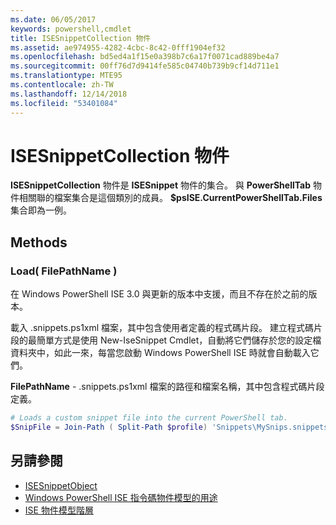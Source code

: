 ```yaml
---
ms.date: 06/05/2017
keywords: powershell,cmdlet
title: ISESnippetCollection 物件
ms.assetid: ae974955-4282-4cbc-8c42-0fff1904ef32
ms.openlocfilehash: bd5ed4a1f15e0a398b7c6a17f0071cad889be4a7
ms.sourcegitcommit: 00ff76d7d9414fe585c04740b739b9cf14d711e1
ms.translationtype: MTE95
ms.contentlocale: zh-TW
ms.lasthandoff: 12/14/2018
ms.locfileid: "53401084"
---
```

# <a name="the-isesnippetcollection-object"></a>ISESnippetCollection 物件

**ISESnippetCollection** 物件是 **ISESnippet** 物件的集合。 與 **PowerShellTab** 物件相關聯的檔案集合是這個類別的成員。 **$psISE.CurrentPowerShellTab.Files** 集合即為一例。

## <a name="methods"></a>Methods

### <a name="load-filepathname-"></a>Load\( FilePathName \)

在 Windows PowerShell ISE 3.0 與更新的版本中支援，而且不存在於之前的版本。

載入 .snippets.ps1xml 檔案，其中包含使用者定義的程式碼片段。 建立程式碼片段的最簡單方式是使用 New-IseSnippet Cmdlet，自動將它們儲存於您的設定檔資料夾中，如此一來，每當您啟動 Windows PowerShell ISE 時就會自動載入它們。

**FilePathName** - .snippets.ps1xml 檔案的路徑和檔案名稱，其中包含程式碼片段定義。

```powershell
# Loads a custom snippet file into the current PowerShell tab.
$SnipFile = Join-Path ( Split-Path $profile) 'Snippets\MySnips.snippets.ps1xml' $psISE.CurrentPowerShellTab.Snippets.Add($SnipPath)
```

## <a name="see-also"></a>另請參閱

- [ISESnippetObject](The-ISESnippetObject.md)
- [Windows PowerShell ISE 指令碼物件模型的用途](Purpose-of-the-Windows-PowerShell-ISE-Scripting-Object-Model.md)
- [ISE 物件模型階層](The-ISE-Object-Model-Hierarchy.md)